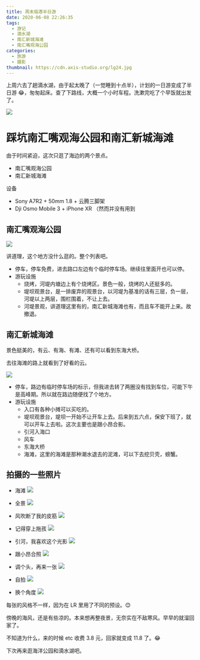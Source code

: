 ```yaml
---
title: 周末临港半日游
date: 2020-06-08 22:26:35
tags:
  - 游记
  - 滴水湖
  - 南汇新城海滩
  - 南汇嘴观海公园
categories:
  - 旅游
  - 摄影
thumbnail: https://cdn.axis-studio.org/lg24.jpg
---
```


上周六去了趟滴水湖，由于起太晚了（一觉睡到十点半），计划的一日游变成了半日游 😂，匆匆起床。查了下路线，大概一个小时车程。洗漱完吃了个早饭就出发了。

![](https://cdn.axis-studio.org/lg17.PNG)

# 踩坑南汇嘴观海公园和南汇新城海滩

由于时间紧迫，这次只逛了海边的两个景点。

- 南汇嘴观海公园
- 南汇新城海滩

设备

- Sony A7R2 + 50mm 1.8 + 云腾三脚架
- Dji Osmo Mobile 3 + iPhone XR （然而并没有用到

## 南汇嘴观海公园


![](https://cdn.axis-studio.org/lg18.PNG)

讲道理，这个地方没什么逛的。整个列表吧。

- 停车，停车免费，进去路口左边有个临时停车场。继续往里面开也可以停。
- 游玩设施
  - 烧烤，河堤内塘边上有个烧烤区。景色一般，烧烤的人还挺多的。
  - 堤坝观景台，是一排废弃的观景台，以河堤为基准的话有三层，负一层，河堤以上两层，围栏围着，不让上去。
  - 河堤景观，讲道理这里有的，南汇新城海滩也有，而且车不能开上来。故撤退。

## 南汇新城海滩

景色挺美的，有云、有海、有滩、还有可以看到东海大桥。

去往海滩的路上就看到了好看的云。

![](https://cdn.axis-studio.org/lg19.JPG)

- 停车，路边有临时停车场的标示，但我进去转了两圈没有找到车位，可能下午是高峰期。所以就在路边随便找了个地方。
- 游玩设施
  - 入口有各种小摊可以买吃的。
  - 堤坝观景台，堤坝一开始不让开车上去。后来到五六点，保安下班了，就可以开车上去啦。这次主要也是跟小昂合影。
  - 引河入海口
  - 风车
  - 东海大桥
  - 海滩，这里的海滩是那种潮水退去的泥滩，可以下去挖贝壳，螃蟹。


## 拍摄的一些照片

- 海滩
![](https://cdn.axis-studio.org/lg4.JPG)

- 全景
![](https://cdn.axis-studio.org/lg16.JPG)

- 风吹断了我的皮筋
![](https://cdn.axis-studio.org/lg21.JPG)

- 记得穿上拖孩
![](https://cdn.axis-studio.org/lg20.JPG)


- 引河，我喜欢这个光影
![](https://cdn.axis-studio.org/lg24.jpg)

- 跟小昂合照
![](https://cdn.axis-studio.org/lg28.jpg)

- 调个头，再来一张
![](https://cdn.axis-studio.org/lg29.jpg)

- 自拍
![](https://cdn.axis-studio.org/lg30.jpg)

- 换个角度
![](https://cdn.axis-studio.org/lg31.JPG)

每张的风格不一样，因为在 LR 里用了不同的预设。😊

傍晚的海风，还是有些凉的。本来想再整夜景，无奈实在不敌寒风。早早的就溜回家了。

不知道为什么，来的时候 etc 收费 3.8 元，回家就变成 11.8 了。😂

下次再来逛海洋公园和滴水湖吧。


